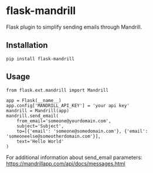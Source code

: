 flask-mandrill
==============

Flask plugin to simplify sending emails through Mandrill.


Installation
------------

    pip install flask-mandrill

Usage
-----
    
    from flask.ext.mandrill import Mandrill
    
    app = Flask(__name__)
    app.config['MANDRILL_API_KEY'] = 'your api key'
    mandrill = Mandrill(app)
    mandrill.send_email(
        from_email='someone@yourdomain.com',
        subject='Subject',
        to=[{'email': 'someone@somedomain.com'}, {'email': 'someoneelse@someotherdomain.com'}],
        text='Hello World'
    )
    
For additional information about send_email parameters: https://mandrillapp.com/api/docs/messages.html
